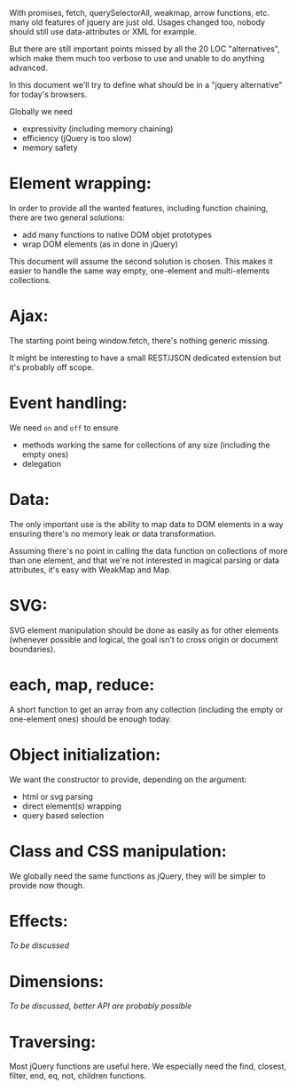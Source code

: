 With promises, fetch, querySelectorAll, weakmap, arrow functions, etc. many old features of jquery are just old. Usages changed too, nobody should still use data-attributes or XML for example.

But there are still important points missed by all the 20 LOC "alternatives", which make them much too verbose to use and unable to do anything advanced.

In this document we'll try to define what should be in a "jquery alternative" for today's browsers.

Globally we need

- expressivity (including memory chaining)
- efficiency (jQuery is too slow)
- memory safety

Element wrapping:
=================

In order to provide all the wanted features, including function chaining, there are two general solutions:

- add many functions to native DOM objet prototypes
- wrap DOM elements (as in done in jQuery)

This document will assume the second solution is chosen. This makes it easier to handle the same way empty, one-element and multi-elements collections.

Ajax:
=====

The starting point being window.fetch, there's nothing generic missing.

It might be interesting to have a small REST/JSON dedicated extension but it's probably off scope.

Event handling:
===============

We need `on` and `off` to ensure

- methods working the same for collections of any size (including the empty ones)
- delegation

Data:
=====

The only important use is the ability to map data to DOM elements in a way ensuring there's no memory leak or data transformation.

Assuming there's no point in calling the data function on collections of more than one element, and that we're not interested in magical parsing or data attributes, it's easy with WeakMap and Map.

SVG:
====

SVG element manipulation should be done as easily as for other elements (whenever possible and logical, the goal isn't to cross origin or document boundaries).

each, map, reduce:
==================

A short function to get an array from any collection (including the empty or one-element ones) should be enough today.

Object initialization:
======================

We want the constructor to provide, depending on the argument:

- html or svg parsing
- direct element(s) wrapping
- query based selection

Class and CSS manipulation:
===========================

We globally need the same functions as jQuery, they will be simpler to provide now though.

Effects:
========

*To be discussed*

Dimensions:
===========

*To be discussed, better API are probably possible*

Traversing:
===========

Most jQuery functions are useful here. We especially need the find, closest, filter, end, eq, not, children functions.
